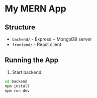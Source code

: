 # My MERN App

## Structure
- `backend/` - Express + MongoDB server
- `frontend/` - React client

## Running the App
1. Start backend:
```bash
cd backend
npm install
npm run dev
